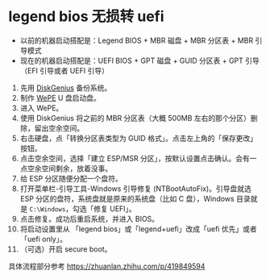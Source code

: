# legend bios 无损转 uefi

- 以前的机器启动搭配是：Legend BIOS + MBR 磁盘 + MBR 分区表 + MBR 引导模式
- 现在的机器启动搭配是：UEFI BIOS + GPT 磁盘 + GUID 分区表 + GPT 引导（EFI 引导或者 UEFI 引导）

1. 先用 [DiskGenius](https://www.diskgenius.cn/) 备份系统。
2. 制作 [WePE](https://www.wepe.com.cn/) U 盘启动盘。
3. 进入 WePE。
4. 使用 DiskGenius 将之前的 MBR 分区表（大概 500MB 左右的那个分区）删除，留出空余空间。
5. 右击硬盘，点「转换分区表类型为 GUID 格式」。点击左上角的「保存更改」按钮。
6. 点击空余空间，选择「建立 ESP/MSR 分区」，按默认设置点击确认。会有一点空余空间剩余，放着没事。
7. 给 ESP 分区随便分配一个盘符。
8. 打开菜单栏-引导工具-Windows 引导修复 (NTBootAutoFix)。引导盘就选 ESP 分区的盘符，系统盘就是原来的系统盘（比如 C 盘），Windows 目录就是 `C:\Windows`，勾选「修复 UEFI」。
9. 点击修复。成功后重启系统，并进入 BIOS。
10. 将启动设置里从 「legend bios」或「legend+uefi」改成「uefi 优先」或者「uefi only」。
11. （可选）开启 secure boot。


具体流程部分参考 https://zhuanlan.zhihu.com/p/419849594
